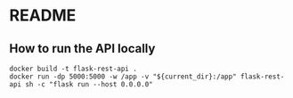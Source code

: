 # README

## How to run the API locally

```
docker build -t flask-rest-api .
docker run -dp 5000:5000 -w /app -v "${current_dir}:/app" flask-rest-api sh -c "flask run --host 0.0.0.0"
```